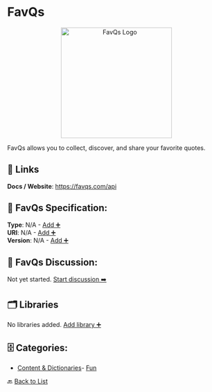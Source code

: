 # FavQs
<p align="center">
    <img width="256" src="https://raw.githubusercontent.com/apis-list/apis-list/main/apis/favqs/logo_256x256.png" alt="FavQs Logo"/>
</p>
FavQs allows you to collect, discover, and share your favorite quotes.

##  🔗 Links
**Docs / Website**: https://favqs.com/api

## 🧬 FavQs Specification:
**Type**: N/A - [Add ➕](https://github.com/apis-list/apis-list/edit/main/apis.yaml#L6291)  
**URI**: N/A - [Add ➕](https://github.com/apis-list/apis-list/edit/main/apis.yaml#L6291)  
**Version**: N/A - [Add ➕](https://github.com/apis-list/apis-list/edit/main/apis.yaml#L6291)

## 💬 FavQs Discussion:
Not yet started. [Start discussion ➡️](https://github.com/apis-list/apis-list/discussions/new)

## 🗂️ Libraries

No libraries added. [Add library ➕](https://github.com/apis-list/apis-list/edit/main/apis.yaml#L6291)    


## 🗄️ Categories:
- [Content & Dictionaries](https://github.com/apis-list/apis-list#content--dictionaries-)- [Fun](https://github.com/apis-list/apis-list#fun-)

🔙  [Back to List](https://github.com/apis-list/apis-list)
